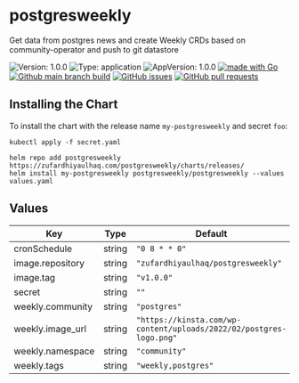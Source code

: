 # postgresweekly

Get data from postgres news and create Weekly CRDs based on community-operator and push to git datastore

![Version: 1.0.0](https://img.shields.io/badge/Version-1.0.0-informational?style=flat-square) ![Type: application](https://img.shields.io/badge/Type-application-informational?style=flat-square) ![AppVersion: 1.0.0](https://img.shields.io/badge/AppVersion-1.0.0-informational?style=flat-square) [![made with Go](https://img.shields.io/badge/made%20with-Go-brightgreen)](http://golang.org) [![Github main branch build](https://img.shields.io/github/workflow/status/zufardhiyaulhaq/postgresweekly/Main)](https://github.com/zufardhiyaulhaq/postgresweekly/actions/workflows/main.yml) [![GitHub issues](https://img.shields.io/github/issues/zufardhiyaulhaq/postgresweekly)](https://github.com/zufardhiyaulhaq/postgresweekly/issues) [![GitHub pull requests](https://img.shields.io/github/issues-pr/zufardhiyaulhaq/postgresweekly)](https://github.com/zufardhiyaulhaq/postgresweekly/pulls)

## Installing the Chart

To install the chart with the release name `my-postgresweekly` and secret `foo`:

```console
kubectl apply -f secret.yaml

helm repo add postgresweekly https://zufardhiyaulhaq.com/postgresweekly/charts/releases/
helm install my-postgresweekly postgresweekly/postgresweekly --values values.yaml
```

## Values

| Key | Type | Default | Description |
|-----|------|---------|-------------|
| cronSchedule | string | `"0 8 * * 0"` |  |
| image.repository | string | `"zufardhiyaulhaq/postgresweekly"` |  |
| image.tag | string | `"v1.0.0"` |  |
| secret | string | `""` |  |
| weekly.community | string | `"postgres"` |  |
| weekly.image_url | string | `"https://kinsta.com/wp-content/uploads/2022/02/postgres-logo.png"` |  |
| weekly.namespace | string | `"community"` |  |
| weekly.tags | string | `"weekly,postgres"` |  |

